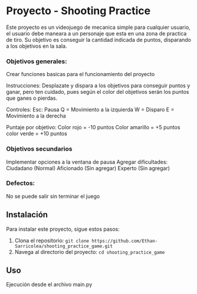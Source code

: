 # Proyecto - Shooting Practice

Este proyecto es un videojuego de mecanica simple para cualquier usuario, el usuario debe maneara a un personaje
que esta en una zona de practica de tiro. Su objetivo es conseguir la cantidad indicada de puntos, disparando a los
objetivos en la sala.

### Objetivos generales:

Crear funciones basicas para el funcionamiento del proyecto

Instrucciones:
    Desplazate y dispara a los objetivos para conseguir puntos y ganar, pero ten cuidado,
    pues según el color del objetivos serán los puntos que ganes o pierdas.

Controles:
    Esc: Pausa
    Q = Movimiento a la izquierda
    W = Disparo
    E = Movimiento a la derecha

Puntaje por objetivo:
    Color rojo = -10 puntos
    Color amarillo = +5 puntos
    color verde = +10 puntos

### Objetivos secundarios

Implementar opciones a la ventana de pausa
Agregar dificultades:
    Ciudadano  (Normal)
    Aficionado (Sin agregar)
    Experto (Sin agregar)

### Defectos:
No se puede salir sin terminar el juego

## Instalación

Para instalar este proyecto, sigue estos pasos:

1. Clona el repositorio: `git clone https://github.com/Ethan-Sarricolea/shooting_practice_game.git`
2. Navega al directorio del proyecto: `cd shooting_practice_game`

## Uso

Ejecución desde el archivo main.py